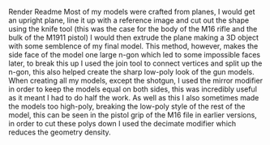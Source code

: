 Render Readme
Most of my models were crafted from planes, I would get an upright plane, line it up with a reference image and cut out the shape using the knife tool (this was the case for the body of the M16 rifle and the bulk of the M1911 pistol) I would then extrude the plane making a 3D object with some semblence of my final model. This method, however, makes the side face of the model one large n-gon which led to some impossible faces later, to break this up I used the join tool to connect vertices and split up the n-gon, this also helped create the sharp low-poly look of the gun models. When creating all my models, except the shotgun, I used the mirror modifier in order to keep the models equal on both sides, this was incredibly useful as it meant I had to do half the work. As well as this I also sometimes made the models too high-poly, breaking the low-poly style of the rest of the model, this can be seen in the pistol grip of the M16 file in earlier versions, in order to cut these polys down I used the decimate modifier which reduces the geometry density.
